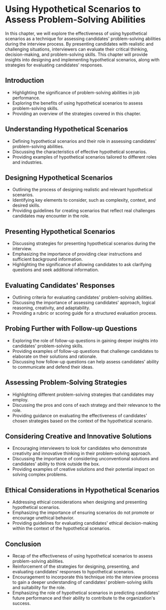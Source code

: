 Using Hypothetical Scenarios to Assess Problem-Solving Abilities
=========================================================================

In this chapter, we will explore the effectiveness of using hypothetical scenarios as a technique for assessing candidates' problem-solving abilities during the interview process. By presenting candidates with realistic and challenging situations, interviewers can evaluate their critical thinking, decision-making, and problem-solving skills. This chapter will provide insights into designing and implementing hypothetical scenarios, along with strategies for evaluating candidates' responses.

Introduction
------------

* Highlighting the significance of problem-solving abilities in job performance.
* Exploring the benefits of using hypothetical scenarios to assess problem-solving skills.
* Providing an overview of the strategies covered in this chapter.

Understanding Hypothetical Scenarios
------------------------------------

* Defining hypothetical scenarios and their role in assessing candidates' problem-solving abilities.
* Discussing the characteristics of effective hypothetical scenarios.
* Providing examples of hypothetical scenarios tailored to different roles and industries.

Designing Hypothetical Scenarios
--------------------------------

* Outlining the process of designing realistic and relevant hypothetical scenarios.
* Identifying key elements to consider, such as complexity, context, and desired skills.
* Providing guidelines for creating scenarios that reflect real challenges candidates may encounter in the role.

Presenting Hypothetical Scenarios
---------------------------------

* Discussing strategies for presenting hypothetical scenarios during the interview.
* Emphasizing the importance of providing clear instructions and sufficient background information.
* Highlighting the significance of allowing candidates to ask clarifying questions and seek additional information.

Evaluating Candidates' Responses
--------------------------------

* Outlining criteria for evaluating candidates' problem-solving abilities.
* Discussing the importance of assessing candidates' approach, logical reasoning, creativity, and adaptability.
* Providing a rubric or scoring guide for a structured evaluation process.

Probing Further with Follow-up Questions
----------------------------------------

* Exploring the role of follow-up questions in gaining deeper insights into candidates' problem-solving skills.
* Providing examples of follow-up questions that challenge candidates to elaborate on their solutions and rationale.
* Discussing how follow-up questions can help assess candidates' ability to communicate and defend their ideas.

Assessing Problem-Solving Strategies
------------------------------------

* Highlighting different problem-solving strategies that candidates may employ.
* Discussing the pros and cons of each strategy and their relevance to the role.
* Providing guidance on evaluating the effectiveness of candidates' chosen strategies based on the context of the hypothetical scenario.

Considering Creative and Innovative Solutions
---------------------------------------------

* Encouraging interviewers to look for candidates who demonstrate creativity and innovative thinking in their problem-solving approach.
* Discussing the importance of considering unconventional solutions and candidates' ability to think outside the box.
* Providing examples of creative solutions and their potential impact on solving complex problems.

Ethical Considerations in Hypothetical Scenarios
------------------------------------------------

* Addressing ethical considerations when designing and presenting hypothetical scenarios.
* Emphasizing the importance of ensuring scenarios do not promote or encourage unethical behavior.
* Providing guidelines for evaluating candidates' ethical decision-making within the context of the hypothetical scenarios.

Conclusion
----------

* Recap of the effectiveness of using hypothetical scenarios to assess problem-solving abilities.
* Reinforcement of the strategies for designing, presenting, and evaluating candidates' responses to hypothetical scenarios.
* Encouragement to incorporate this technique into the interview process to gain a deeper understanding of candidates' problem-solving skills and suitability for the role.
* Emphasizing the role of hypothetical scenarios in predicting candidates' future performance and their ability to contribute to the organization's success.
